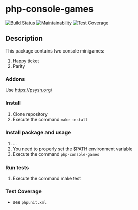 # php-console-games

[![Build Status](https://travis-ci.com/melai-melai/php-console-games.svg?branch=master)](https://travis-ci.com/melai-melai/php-console-games)
[![Maintainability](https://api.codeclimate.com/v1/badges/a8c56f3276ceb3637a14/maintainability)](https://codeclimate.com/github/melai-melai/php-console-games/maintainability)
[![Test Coverage](https://api.codeclimate.com/v1/badges/a8c56f3276ceb3637a14/test_coverage)](https://codeclimate.com/github/melai-melai/php-console-games/test_coverage)

## Description
This package contains two console minigames: 
1. Happy ticket
2. Parity

### Addons

Use https://psysh.org/

### Install

1. Clone repository
2. Execute the command
    `make install`

### Install package and usage

1. ...
2. You need to properly set the $PATH environment variable
3. Execute the command
    `php-console-games`

### Run tests

1. Execute the command
    make test

### Test Coverage

* see `phpunit.xml`
